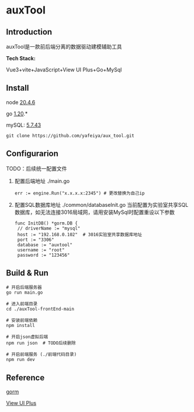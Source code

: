 # auxTool

## Introduction

auxTool是一款前后端分离的数据驱动建模辅助工具

**Tech Stack:**

Vue3+vite+JavaScript+View UI Plus+Go+MySql

## Install

node [20.4.6](https://nodejs.cn/download/)

go [1.20](https://go.dev/dl/).*

mySQL: [5.7.43](https://dev.mysql.com/downloads/installer/)

```
git clone https://github.com/yafeiya/aux_tool.git
```

## Configurarion

TODO：后续统一配置文件

1. 配置后端地址
   ./main.go

   ```
   err := engine.Run("x.x.x.x:2345") # 更改替换为自己ip
   ```
2. 配置SQL数据库地址
   ./common/databaseInit.go
   当前配置为实验室共享SQL数据库，如无法连接3016局域网，请用安装MySql时配置重设以下参数

   ```
   func InitDB() *gorm.DB {
   	// driverName := "mysql"
   	host := "192.168.0.102"  # 3016实验室共享数据库地址
   	port := "3306"
   	database := "auxtool"
   	username := "root"
   	password := "123456"
   ```

## Build & Run

```
# 开启后端服务器
go run main.go

# 进入前端目录
cd ./auxTool-frontEnd-main

# 安装前端依赖
npm install

# 开启json虚拟后端
npm run json  # TODO后续删除

# 开启前端服务 (./前端代码目录)
npm run dev

```

## Reference

[gorm](https://gorm.io/docs/)

[View UI Plus](https://www.iviewui.com/view-ui-plus/guide/introduce)
